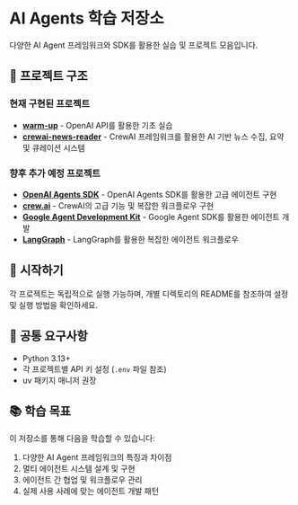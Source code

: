 # AI Agents 학습 저장소

다양한 AI Agent 프레임워크와 SDK를 활용한 실습 및 프로젝트 모음입니다.

## 📁 프로젝트 구조

### 현재 구현된 프로젝트

- **[warm-up](./warm-up/)** - OpenAI API를 활용한 기초 실습
- **[crewai-news-reader](./crewai-news-reader/)** - CrewAI 프레임워크를 활용한 AI 기반 뉴스 수집, 요약 및 큐레이션 시스템

### 향후 추가 예정 프로젝트

- **[OpenAI Agents SDK](https://openai.github.io/openai-agents-python/)** - OpenAI Agents SDK를 활용한 고급 에이전트 구현
- **[crew.ai](https://www.crewai.com/)** - CrewAI의 고급 기능 및 복잡한 워크플로우 구현
- **[Google Agent Development Kit](https://google.github.io/adk-docs/)** - Google Agent SDK를 활용한 에이전트 개발
- **[LangGraph](https://www.langchain.com/langgraph)** - LangGraph를 활용한 복잡한 에이전트 워크플로우

## 🚀 시작하기

각 프로젝트는 독립적으로 실행 가능하며, 개별 디렉토리의 README를 참조하여 설정 및 실행 방법을 확인하세요.

## 🔧 공통 요구사항

- Python 3.13+
- 각 프로젝트별 API 키 설정 (`.env` 파일 참조)
- uv 패키지 매니저 권장

## 📚 학습 목표

이 저장소를 통해 다음을 학습할 수 있습니다:

1. 다양한 AI Agent 프레임워크의 특징과 차이점
2. 멀티 에이전트 시스템 설계 및 구현
3. 에이전트 간 협업 및 워크플로우 관리
4. 실제 사용 사례에 맞는 에이전트 개발 패턴
